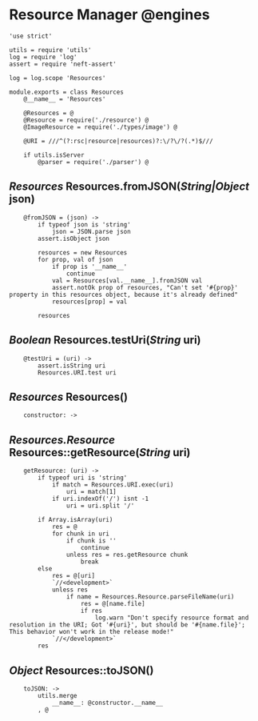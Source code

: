 Resource Manager @engines
================

	'use strict'

	utils = require 'utils'
	log = require 'log'
	assert = require 'neft-assert'

	log = log.scope 'Resources'

	module.exports = class Resources
		@__name__ = 'Resources'

		@Resources = @
		@Resource = require('./resource') @
		@ImageResource = require('./types/image') @

		@URI = ///^(?:rsc|resource|resources)?:\/?\/?(.*)$///

		if utils.isServer
			@parser = require('./parser') @

*Resources* Resources.fromJSON(*String|Object* json)
----------------------------------------------------

		@fromJSON = (json) ->
			if typeof json is 'string'
				json = JSON.parse json
			assert.isObject json

			resources = new Resources
			for prop, val of json
				if prop is '__name__'
					continue
				val = Resources[val.__name__].fromJSON val
				assert.notOk prop of resources, "Can't set '#{prop}' property in this resources object, because it's already defined"
				resources[prop] = val

			resources

*Boolean* Resources.testUri(*String* uri)
-----------------------------------------

		@testUri = (uri) ->
			assert.isString uri
			Resources.URI.test uri

*Resources* Resources()
-----------------------

		constructor: ->

*Resources.Resource* Resources::getResource(*String* uri)
---------------------------------------------------------

		getResource: (uri) ->
			if typeof uri is 'string'
				if match = Resources.URI.exec(uri)
					uri = match[1]
				if uri.indexOf('/') isnt -1
					uri = uri.split '/'
			
			if Array.isArray(uri)
				res = @
				for chunk in uri
					if chunk is ''
						continue
					unless res = res.getResource chunk
						break
			else
				res = @[uri]
				`//<development>`
				unless res
					if name = Resources.Resource.parseFileName(uri)
						res = @[name.file]
						if res
							log.warn "Don't specify resource format and resolution in the URI; Got '#{uri}', but should be '#{name.file}'; This behavior won't work in the release mode!"
				`//</development>`
			res

*Object* Resources::toJSON()
----------------------------

		toJSON: ->
			utils.merge
				__name__: @constructor.__name__
			, @

